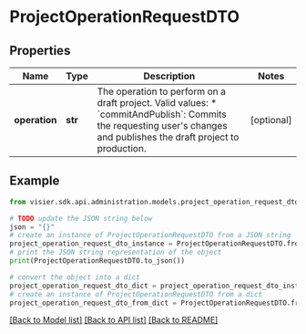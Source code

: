 # ProjectOperationRequestDTO


## Properties

Name | Type | Description | Notes
------------ | ------------- | ------------- | -------------
**operation** | **str** | The operation to perform on a draft project. Valid values:  * &#x60;commitAndPublish&#x60;: Commits the requesting user&#39;s changes and publishes the draft project to production. | [optional] 

## Example

```python
from visier.sdk.api.administration.models.project_operation_request_dto import ProjectOperationRequestDTO

# TODO update the JSON string below
json = "{}"
# create an instance of ProjectOperationRequestDTO from a JSON string
project_operation_request_dto_instance = ProjectOperationRequestDTO.from_json(json)
# print the JSON string representation of the object
print(ProjectOperationRequestDTO.to_json())

# convert the object into a dict
project_operation_request_dto_dict = project_operation_request_dto_instance.to_dict()
# create an instance of ProjectOperationRequestDTO from a dict
project_operation_request_dto_from_dict = ProjectOperationRequestDTO.from_dict(project_operation_request_dto_dict)
```
[[Back to Model list]](../README.md#documentation-for-models) [[Back to API list]](../README.md#documentation-for-api-endpoints) [[Back to README]](../README.md)


